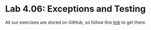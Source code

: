 # Lab 4.06: Exceptions and Testing 

All our exercises are stored on GitHub, so follow this [link](https://github.com/ironhack-labs/lab-java-exceptions-and-testing) to get there.